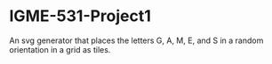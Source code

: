 # IGME-531-Project1

An svg generator that places the letters G, A, M, E, and S in a random orientation in a grid as tiles.
